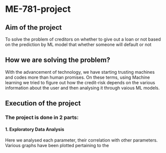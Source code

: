 # ME-781-project

## Aim of the project
To solve the problem of creditors on whether to give out a loan or not based on the prediction by ML model that whether someone will default or not

## How we are solving the problem?
With the advancement of technology, we have starting trusting machines and codes more than human promises. On these terms, using Machine learning we tried to figure out how the credit-risk depends on the various information about the user and then analysing it through vaious ML models.

## Execution of the project
### The project is done in 2 parts:
#### 1. Exploratory Data Analysis
Here we analysed each parameter, their correlation with other parameters. Various graphs have been plotted pertaining to the 
